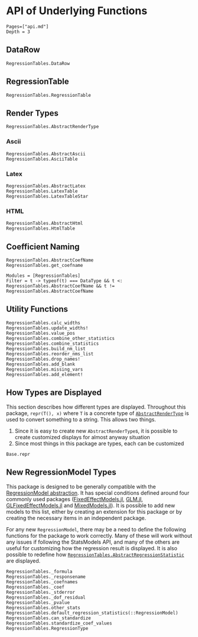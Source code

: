 
# API of Underlying Functions

```@contents
Pages=["api.md"]
Depth = 3
```

## DataRow

```@docs
RegressionTables.DataRow
```

## RegressionTable

```@docs
RegressionTables.RegressionTable
```

## Render Types

```@docs
RegressionTables.AbstractRenderType
```

### Ascii

```@docs
RegressionTables.AbstractAscii
RegressionTables.AsciiTable
```

### Latex

```@docs
RegressionTables.AbstractLatex
RegressionTables.LatexTable
RegressionTables.LatexTableStar
```

### HTML

```@docs
RegressionTables.AbstractHtml
RegressionTables.HtmlTable
```

## Coefficient Naming

```@docs
RegressionTables.AbstractCoefName
RegressionTables.get_coefname
```

```@autodocs
Modules = [RegressionTables]
Filter = t -> typeof(t) === DataType && t <: RegressionTables.AbstractCoefName && t != RegressionTables.AbstractCoefName
```

## Utility Functions

```@docs
RegressionTables.calc_widths
RegressionTables.update_widths!
RegressionTables.value_pos
RegressionTables.combine_other_statistics
RegressionTables.combine_statistics
RegressionTables.build_nm_list
RegressionTables.reorder_nms_list
RegressionTables.drop_names!
RegressionTables.add_blank
RegressionTables.missing_vars
RegressionTables.add_element!
```

## How Types are Displayed

This section describes how different types are displayed. Throughout this package, `repr(T(), x)` where `T` is a concrete type of [`AbstractRenderType`](@ref) is used to convert something to a string. This allows two things.
1. Since it is easy to create new `AbstractRenderType`s, it is possible to create customized displays for almost anyway situation
2. Since most things in this package are types, each can be customized

```@docs
Base.repr
```

## New RegressionModel Types

This package is designed to be generally compatible with the [RegressionModel abstraction](https://juliastats.org/StatsBase.jl/latest/statmodels/). It has special conditions defined around four commonly used packages ([FixedEffectModels.jl](https://github.com/matthieugomez/FixedEffectModels.jl), [GLM.jl](https://github.com/JuliaStats/GLM.jl), [GLFixedEffectModels.jl](https://github.com/jmboehm/GLFixedEffectModels.jl) and [MixedModels.jl](https://github.com/JuliaStats/MixedModels.jl)). It is possible to add new models to this list, either by creating an extension for this package or by creating the necessary items in an independent package.

For any new `RegressionModel`, there may be a need to define the following functions for the package to work correctly. Many of these will work without any issues if following the StatsModels API, and many of the others are useful for customizing how the regression result is displayed. It is also possible to redefine how [`RegressionTables.AbstractRegressionStatistic`](@ref) are displayed.

```@docs
RegressionTables._formula
RegressionTables._responsename
RegressionTables._coefnames
RegressionTables._coef
RegressionTables._stderror
RegressionTables._dof_residual
RegressionTables._pvalue
RegressionTables.other_stats
RegressionTables.default_regression_statistics(::RegressionModel)
RegressionTables.can_standardize
RegressionTables.standardize_coef_values
RegressionTables.RegressionType
```